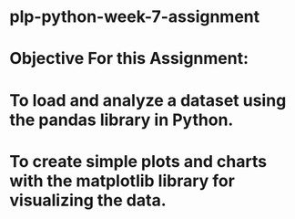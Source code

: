 # plp-python-week-7-assignment
# Objective For this Assignment:
# To load and analyze a dataset using the pandas library in Python.
# To create simple plots and charts with the matplotlib library for visualizing the data.